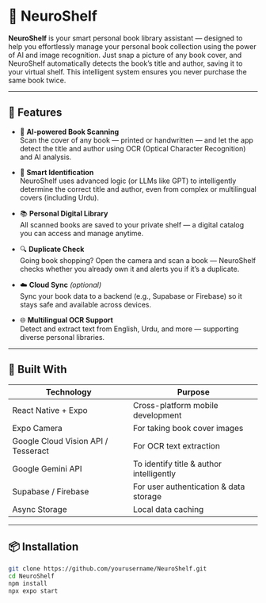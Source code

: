 # 🧠 NeuroShelf

**NeuroShelf** is your smart personal book library assistant — designed to help you effortlessly manage your personal book collection using the power of AI and image recognition. Just snap a picture of any book cover, and NeuroShelf automatically detects the book’s title and author, saving it to your virtual shelf. This intelligent system ensures you never purchase the same book twice.

---

## 🚀 Features

- 📸 **AI-powered Book Scanning**  
  Scan the cover of any book — printed or handwritten — and let the app detect the title and author using OCR (Optical Character Recognition) and AI analysis.

- 🧠 **Smart Identification**  
  NeuroShelf uses advanced logic (or LLMs like GPT) to intelligently determine the correct title and author, even from complex or multilingual covers (including Urdu).

- 📚 **Personal Digital Library**  
  All scanned books are saved to your private shelf — a digital catalog you can access and manage anytime.

- 🔍 **Duplicate Check**  
  Going book shopping? Open the camera and scan a book — NeuroShelf checks whether you already own it and alerts you if it’s a duplicate.

- ☁️ **Cloud Sync** *(optional)*  
  Sync your book data to a backend (e.g., Supabase or Firebase) so it stays safe and available across devices.

- 🌐 **Multilingual OCR Support**  
  Detect and extract text from English, Urdu, and more — supporting diverse personal libraries.

---

## 📱 Built With

| Technology     | Purpose                                   |
|----------------|--------------------------------------------|
| React Native + Expo | Cross-platform mobile development       |
| Expo Camera    | For taking book cover images               |
| Google Cloud Vision API / Tesseract | For OCR text extraction     |
| Google Gemini API | To identify title & author intelligently |
| Supabase / Firebase | For user authentication & data storage |
| Async Storage  | Local data caching                        |

---

## 📦 Installation

```bash
git clone https://github.com/yourusername/NeuroShelf.git
cd NeuroShelf
npm install
npx expo start
